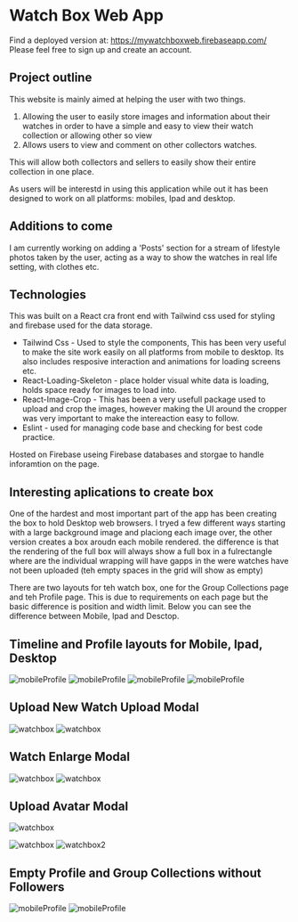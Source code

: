 
# Watch Box Web App 
Find a deployed version at: https://mywatchboxweb.firebaseapp.com/
Please feel free to sign up and create an account.

## Project outline
This website is mainly aimed at helping the user with two things.
1. Allowing the user to easily store images and information about their watches in order to have a simple and easy to view their watch collection or allowing other so view
2. Allows users to view and comment on other collectors watches. 

This will allow both collectors and sellers to easily show their entire collection in one place.

As users will be interestd in using this application while out it has been designed to work on all platforms: mobiles, Ipad and desktop.

## Additions to come
I am currently working on adding a 'Posts' section for a stream of lifestyle photos taken by the user, acting as a way to show the watches in real life setting, with clothes etc.


## Technologies
This was built on a React cra front end with Tailwind css used for styling and firebase used for the data storage.

- Tailwind Css - Used to style the components, This has been very useful to make the site work easily on all platforms from mobile to desktop. Its also includes resposive interaction and animations for loading screens etc. 
- React-Loading-Skeleton - place holder visual white data is loading, holds space ready for images to load into.
- React-Image-Crop - This has been a very usefull package used to upload and crop the images, however making the UI around the cropper was very important to make the intereaction easy to follow.
- Eslint - used for managing code base and checking for best code practice.

Hosted on Firebase useing Firebase databases and storgae to handle inforamtion on the page.

## Interesting aplications to create box
One of the hardest and most important part of the app has been creating the box to hold Desktop web browsers.
I tryed a few different ways starting with a large background image and placiong each image over, the other version creates a box aroudn each mobile rendered. the difference is that the rendering of the full box will always show a full box in a fulrectangle where are the individual wrapping will have gapps in the were watches have not been uploaded (teh empty spaces in the grid will show as empty)

There are two layouts for teh watch box, one for the Group Collections page and teh Profile page. This is due to requirements on each page but the basic difference is position and width limit.
Below you can see the difference between Mobile, Ipad and Desctop.

## Timeline and Profile layouts for Mobile, Ipad, Desktop
![mobileProfile](src/images/readme/Mobile_profile_timeline.png)
![mobileProfile](src/images/readme/Ipad_layout.png)
![mobileProfile](src/images/readme/Timeline.png)
![mobileProfile](src/images/readme/timeline_with_followers.png)


## Upload New Watch Upload Modal
![watchbox](src/images/readme/Avatar_upload.png)
![watchbox](src/images/readme/Mobile_watch_upload.png)


## Watch Enlarge Modal
![watchbox](src/images/readme/Show_watch_profile.png)
![watchbox](src/images/readme/Timeline_Show_watch.png)



## Upload Avatar Modal
![watchbox](src/images/readme/first_background.png)

![watchbox](src/images/readme/first_background.png)
![watchbox2](src/images/readme/first_background_2.png)


## Empty Profile and Group Collections without Followers
![mobileProfile](src/images/readme/Timeline_empty.png)
![mobileProfile](src/images/readme/Profile_empty.png)

<!-- This had its limitations though it me be something that the user can chose between.
- This style will have empty spaces even if the watch is not there. 
- Works well when there is not information.
The second style uses a single a single box .png as shown below which is used as a background image that is repeated around each image which means the box will only be visiable around existant watches. This means the box is infinate and will grow with the collection. It does also mean that there will be spaces that are not showing the box leading to a non complete box visual as shown below.

![watchoutline](src/images/readme/single_box.png)
![watchoutline](src/images/readme/profile_box.png)
![watchoutline](src/images/readme/timeline_box.png) -->